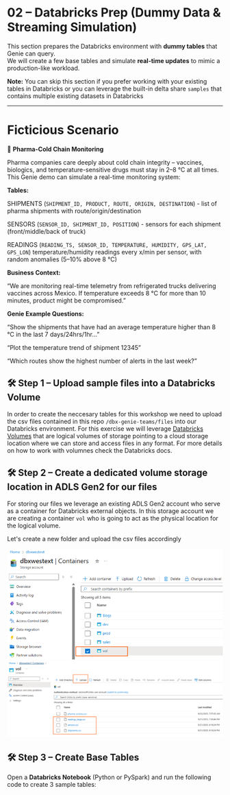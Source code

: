 # 02 – Databricks Prep (Dummy Data & Streaming Simulation)

This section prepares the Databricks environment with **dummy tables** that Genie can query.  
We will create a few base tables and simulate **real-time updates** to mimic a production-like workload.

**Note:** You can skip this section if you prefer working with your existing tables in Databricks or you can leverage the built-in delta share `samples` that contains multiple existing datasets in Databricks

---

# Ficticious Scenario

💊 **Pharma-Cold Chain Monitoring**

Pharma companies care deeply about cold chain integrity – vaccines, biologics, and temperature-sensitive drugs must stay in 2–8 °C at all times.
This Genie demo can simulate a real-time monitoring system:

**Tables:**

SHIPMENTS (`SHIPMENT_ID, PRODUCT, ROUTE, ORIGIN, DESTINATION`) - list of pharma shipments with route/origin/destination

SENSORS (`SENSOR_ID, SHIPMENT_ID, POSITION`) - sensors for each shipment (front/middle/back of truck)

READINGS (`READING_TS, SENSOR_ID, TEMPERATURE, HUMIDITY, GPS_LAT, GPS_LON`) temperature/humidity readings every x/min per sensor, with random anomalies (5–10% above 8 °C)

**Business Context:**

“We are monitoring real-time telemetry from refrigerated trucks delivering vaccines across Mexico. If temperature exceeds 8 °C for more than 10 minutes, product might be compromised.”

**Genie Example Questions:**

“Show the shipments that have had an average temperature higher than 8 °C in the last 7 days/24hrs/1hr...”

“Plot the temperature trend of shipment 12345”

“Which routes show the highest number of alerts in the last week?”

## 🛠️ Step 1 – Upload sample files into a Databricks Volume
In order to create the neccesary tables for this workshop we need to upload the csv files contained in this repo `/dbx-genie-teams/files` into our Databricks environment. For this exercise we will leverage [Databricks Volumes](https://learn.microsoft.com/en-us/azure/databricks/sql/language-manual/sql-ref-volumes) that are logical volumes of storage pointing to a cloud storage location where we can store and access files in any format. For more details on how to work with volumnes check the Databricks docs.

## 🛠️ Step 2 – Create a dedicated volume storage location in ADLS Gen2 for our files
For storing our files we leverage an existing ADLS Gen2 account who serve as a container for Databricks external objects. In this storage account we are creating a container `vol` who is going to act as the physical location for the logical volume.

Let's create a new folder and upload the csv files accordingly

![Prep](img/genie-prep1.png)
![Prep](img/genie-prep2.png)


## 🛠️ Step 3 – Create Base Tables

Open a **Databricks Notebook** (Python or PySpark) and run the following code to create 3 sample tables:  


